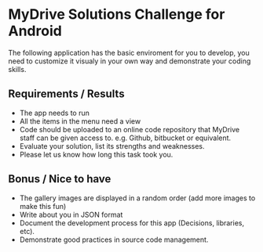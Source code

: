 # MyDrive Solutions Challenge for Android

The following application has the basic enviroment for you to develop, you need to customize it visualy in your own way and demonstrate your coding skills.

## Requirements / Results

* The app needs to run
* All the items in the menu need a view
* Code should be uploaded to an online code repository that MyDrive staff can be given access to. e.g. Github, bitbucket or equivalent.
* Evaluate your solution, list its strengths and weaknesses. 
* Please let us know how long this task took you.

## Bonus / Nice to have

* The gallery images are displayed in a random order (add more images to make this fun)
* Write about you in JSON format
* Document the development process for this app (Decisions, libraries, etc).
* Demonstrate good practices in source code management.

